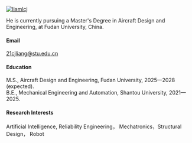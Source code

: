 

[![liamlcj](https://img.shields.io/badge/liamlcj-github-blue?logo=github)](https://github.com/liamlcj)

He is currently pursuing a Master's Degree in Aircraft Design and Engineering, at Fudan University, China.

#### Email
21cjliang@stu.edu.cn

#### Education
M.S., Aircraft Design and Engineering, Fudan University, 2025—2028 (expected).\
B.E., Mechanical Engineering and Automation, Shantou University, 2021—2025.

#### Research Interests
Artificial Intelligence, Reliability Engineering， Mechatronics，Structural Design， Robot

